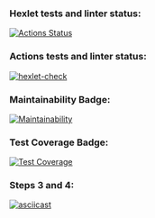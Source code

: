 ### Hexlet tests and linter status:
[![Actions Status](https://github.com/ElKlaus/frontend-project-lvl2/workflows/hexlet-check/badge.svg)](https://github.com/ElKlaus/frontend-project-lvl2/actions)

### Actions tests and linter status:
[![hexlet-check](https://github.com/ElKlaus/frontend-project-lvl2/actions/workflows/hexlet-check.yml/badge.svg)](https://github.com/ElKlaus/frontend-project-lvl2/actions/workflows/hexlet-check.yml)

### Maintainability Badge:
[![Maintainability](https://api.codeclimate.com/v1/badges/1c1152a2bbbb36e1eeb1/maintainability)](https://codeclimate.com/github/ElKlaus/frontend-project-lvl2/maintainability)

### Test Coverage Badge:
[![Test Coverage](https://api.codeclimate.com/v1/badges/1c1152a2bbbb36e1eeb1/test_coverage)](https://codeclimate.com/github/ElKlaus/frontend-project-lvl2/test_coverage)

### Steps 3 and 4:
[![asciicast](https://asciinema.org/a/mjzQ8K8f19AjM0qUGQLEFQ9ZM.svg)](https://asciinema.org/a/mjzQ8K8f19AjM0qUGQLEFQ9ZM)